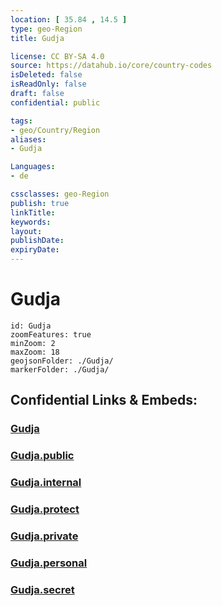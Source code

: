 ```yaml
---
location: [ 35.84 , 14.5 ] 
type: geo-Region
title: Gudja

license: CC BY-SA 4.0
source: https://datahub.io/core/country-codes
isDeleted: false
isReadOnly: false
draft: false
confidential: public

tags:
- geo/Country/Region
aliases:
- Gudja

Languages:
- de

cssclasses: geo-Region
publish: true
linkTitle: 
keywords: 
layout: 
publishDate: 
expiryDate: 
---
```


# Gudja

```leaflet
id: Gudja
zoomFeatures: true 
minZoom: 2 
maxZoom: 18
geojsonFolder: ./Gudja/
markerFolder: ./Gudja/
```


## Confidential Links & Embeds: 

### [Gudja](/_Standards/Earth/Continent/Europe/Europe~South/Malta/Regions~Malta/Nofsinhar/counties~Nofsinhar/Gudja.md) 

### [Gudja.public](/_public/Earth/Continent/Europe/Europe~South/Malta/Regions~Malta/Nofsinhar/counties~Nofsinhar/Gudja.public.md) 

### [Gudja.internal](/_internal/Earth/Continent/Europe/Europe~South/Malta/Regions~Malta/Nofsinhar/counties~Nofsinhar/Gudja.internal.md) 

### [Gudja.protect](/_protect/Earth/Continent/Europe/Europe~South/Malta/Regions~Malta/Nofsinhar/counties~Nofsinhar/Gudja.protect.md) 

### [Gudja.private](/_private/Earth/Continent/Europe/Europe~South/Malta/Regions~Malta/Nofsinhar/counties~Nofsinhar/Gudja.private.md) 

### [Gudja.personal](/_personal/Earth/Continent/Europe/Europe~South/Malta/Regions~Malta/Nofsinhar/counties~Nofsinhar/Gudja.personal.md) 

### [Gudja.secret](/_secret/Earth/Continent/Europe/Europe~South/Malta/Regions~Malta/Nofsinhar/counties~Nofsinhar/Gudja.secret.md)

